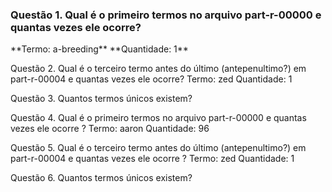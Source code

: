 <h3> Questão 1. Qual é o primeiro termos no arquivo part-r-00000 e quantas vezes ele ocorre? </h3>
**Termo: a-breeding**
**Quantidade: 1**

Questão 2. Qual é o terceiro termo antes do último (antepenultimo?) em part-r-00004 e quantas vezes ele ocorre?
Termo: zed
Quantidade: 1

Questão 3. Quantos termos únicos existem?


Questão 4. Qual é o primeiro termos no arquivo part-r-00000 e quantas vezes ele ocorre ?
Termo: aaron
Quantidade: 96

Questão 5. Qual é o terceiro termo antes do último (antepenultimo?) em part-r-00004 e quantas vezes ele ocorre ?
Termo: zed
Quantidade: 1

Questão 6. Quantos termos únicos existem?

